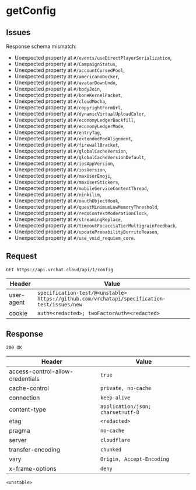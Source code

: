 # getConfig

## Issues
Response schema mismatch:
* Unexpected property at ``#/events/useDirectPlayerSerialization``,
* Unexpected property at ``#/CampaignStatus``,
* Unexpected property at ``#/accountCursedPool``,
* Unexpected property at ``#/americanoDocker``,
* Unexpected property at ``#/avatarDownUndo``,
* Unexpected property at ``#/bodyJoin``,
* Unexpected property at ``#/boneKernelPacket``,
* Unexpected property at ``#/cloudMocha``,
* Unexpected property at ``#/copyrightFormUrl``,
* Unexpected property at ``#/dynamicVirtualUploadColor``,
* Unexpected property at ``#/economyLedgerBackfill``,
* Unexpected property at ``#/economyLedgerMode``,
* Unexpected property at ``#/entryTag``,
* Unexpected property at ``#/extendedPodAlignment``,
* Unexpected property at ``#/firewallBracket``,
* Unexpected property at ``#/globalCacheVersion``,
* Unexpected property at ``#/globalCacheVersionDefault``,
* Unexpected property at ``#/iosAppVersion``,
* Unexpected property at ``#/iosVersion``,
* Unexpected property at ``#/maxUserEmoji``,
* Unexpected property at ``#/maxUserStickers``,
* Unexpected property at ``#/mobileServiceContentThread``,
* Unexpected property at ``#/ninkilim``,
* Unexpected property at ``#/oauthObjectHook``,
* Unexpected property at ``#/questMinimumLowMemoryThreshold``,
* Unexpected property at ``#/redoContextModerationClock``,
* Unexpected property at ``#/streamingReplace``,
* Unexpected property at ``#/timeoutFocacciaTierMultigrainFeedback``,
* Unexpected property at ``#/updateProbabilityBurritoReason``,
* Unexpected property at ``#/use_void_requiem_core``.
## Request
`GET https://api.vrchat.cloud/api/1/config`

| Header | Value |
| ------ | ----- |
| user-agent | `specification-test/@<unstable> https://github.com/vrchatapi/specification-test/issues/new` |
| cookie | `auth=<redacted>; twoFactorAuth=<redacted>` |


## Response
`200 OK`

| Header | Value |
| ------ | ----- |
| access-control-allow-credentials | `true` |
| cache-control | `private, no-cache` |
| connection | `keep-alive` |
| content-type | `application/json; charset=utf-8` |
| etag | `<redacted>` |
| pragma | `no-cache` |
| server | `cloudflare` |
| transfer-encoding | `chunked` |
| vary | `Origin, Accept-Encoding` |
| x-frame-options | `deny` |

```jsonc
<unstable>
```
